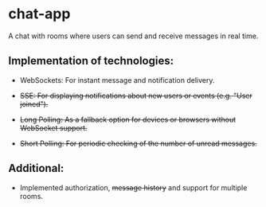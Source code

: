 # chat-app
A chat with rooms where users can send and receive messages in real time.

## Implementation of technologies:

* WebSockets: For instant message and notification delivery.

* ~~SSE: For displaying notifications about new users or events (e.g. "User joined").~~

* ~~Long Polling: As a fallback option for devices or browsers without WebSocket support.~~

* ~~Short Polling: For periodic checking of the number of unread messages.~~

## Additional: 

* Implemented authorization, ~~message history~~ and support for multiple rooms.
